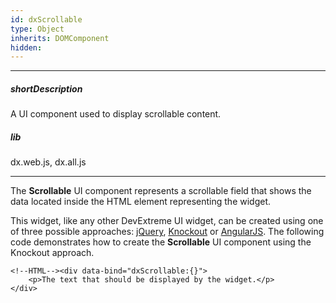 ```yaml
---
id: dxScrollable
type: Object
inherits: DOMComponent
hidden: 
---
```

---
##### shortDescription
A UI component used to display scrollable content.

##### lib
dx.web.js, dx.all.js

---
The **Scrollable** UI component represents a scrollable field that shows the data located inside the HTML element representing the widget.

This widget, like any other DevExtreme UI widget, can be created using one of three possible approaches: [jQuery](/concepts/58%20jQuery%20Components/20%20Component%20Configuration%20Syntax/01%20Create%20and%20Configure%20a%20Component.md '/Documentation/Guide/jQuery_Components/Component_Configuration_Syntax/#Create_and_Configure_a_Component'), [Knockout](/concepts/Getting%20Started/Widget%20Basics%20-%20AngularJS/01%20Create%20and%20Configure%20a%20Widget.md '/Documentation/Guide/Getting_Started/Widget_Basics_-_AngularJS/Create_and_Configure_a_Widget/') or [AngularJS](/concepts/Getting%20Started/Widget%20Basics%20-%20Knockout/01%20Create%20and%20Configure%20a%20Widget.md '/Documentation/Guide/Getting_Started/Widget_Basics_-_Knockout/Create_and_Configure_a_Widget/'). The following code demonstrates how to create the **Scrollable** UI component using the Knockout approach.

    <!--HTML--><div data-bind="dxScrollable:{}">
        <p>The text that should be displayed by the widget.</p>
    </div>